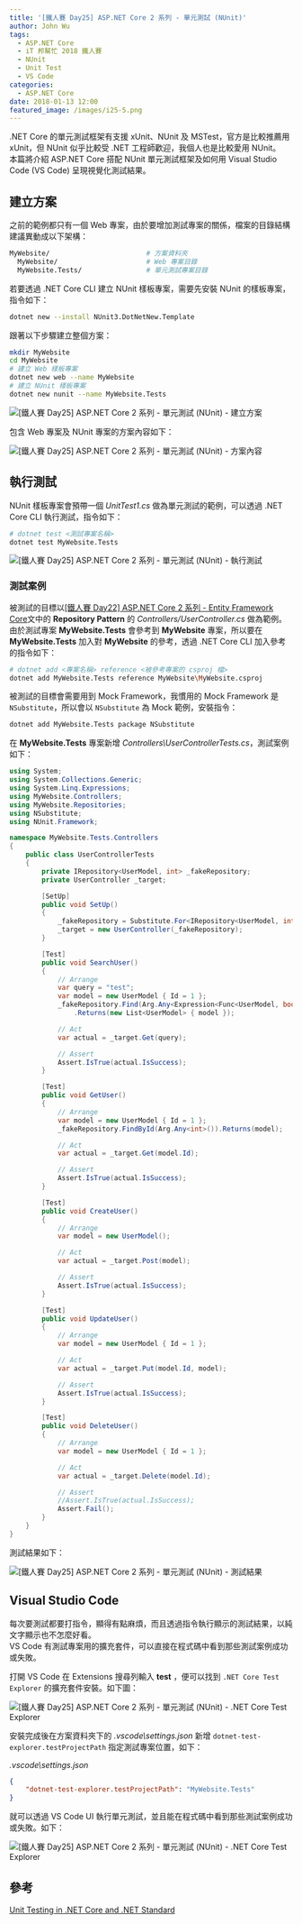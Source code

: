 ```yaml
---
title: '[鐵人賽 Day25] ASP.NET Core 2 系列 - 單元測試 (NUnit)'
author: John Wu
tags:
  - ASP.NET Core
  - iT 邦幫忙 2018 鐵人賽
  - NUnit
  - Unit Test
  - VS Code
categories:
  - ASP.NET Core
date: 2018-01-13 12:00
featured_image: /images/i25-5.png
---
```


.NET Core 的單元測試框架有支援 xUnit、NUnit 及 MSTest，官方是比較推薦用 xUnit，但 NUnit 似乎比較受 .NET 工程師歡迎，我個人也是比較愛用 NUnit。  
本篇將介紹 ASP.NET Core 搭配 NUnit 單元測試框架及如何用 Visual Studio Code (VS Code) 呈現視覺化測試結果。  

<!-- more -->

## 建立方案

之前的範例都只有一個 Web 專案，由於要增加測試專案的關係，檔案的目錄結構建議異動成以下架構：  
```sh
MyWebsite/                        # 方案資料夾
  MyWebsite/                      # Web 專案目錄
  MyWebsite.Tests/                # 單元測試專案目錄
```

若要透過 .NET Core CLI 建立 NUnit 樣板專案，需要先安裝 NUnit 的樣板專案，指令如下：  
```sh
dotnet new --install NUnit3.DotNetNew.Template
```

跟著以下步驟建立整個方案：  
```sh
mkdir MyWebsite
cd MyWebsite
# 建立 Web 樣板專案
dotnet new web --name MyWebsite
# 建立 NUnit 樣板專案
dotnet new nunit --name MyWebsite.Tests
```

![[鐵人賽 Day25] ASP.NET Core 2 系列 - 單元測試 (NUnit) - 建立方案](/images/i25-1.png)

包含 Web 專案及 NUnit 專案的方案內容如下：  

![[鐵人賽 Day25] ASP.NET Core 2 系列 - 單元測試 (NUnit) - 方案內容](/images/i25-2.png)

## 執行測試

NUnit 樣板專案會預帶一個 *UnitTest1.cs* 做為單元測試的範例，可以透過 .NET Core CLI 執行測試，指令如下：  
```sh
# dotnet test <測試專案名稱>
dotnet test MyWebsite.Tests
```

![[鐵人賽 Day25] ASP.NET Core 2 系列 - 單元測試 (NUnit) - 執行測試](/images/i25-3.png)

### 測試案例

被測試的目標以[[鐵人賽 Day22] ASP.NET Core 2 系列 - Entity Framework Core](/article/ironman-day22-asp-net-core-entity-framework-core.html)文中的 **Repository Pattern** 的 *Controllers/UserController.cs* 做為範例。  
由於測試專案 **MyWebsite.Tests** 會參考到 **MyWebsite** 專案，所以要在 **MyWebsite.Tests** 加入對 **MyWebsite** 的參考，透過 .NET Core CLI 加入參考的指令如下：  
```sh
# dotnet add <專案名稱> reference <被參考專案的 csproj 檔>
dotnet add MyWebsite.Tests reference MyWebsite\MyWebsite.csproj
```

被測試的目標會需要用到 Mock Framework，我慣用的 Mock Framework 是 `NSubstitute`，所以會以 `NSubstitute` 為 Mock 範例，安裝指令：  
```sh
dotnet add MyWebsite.Tests package NSubstitute
```

在 **MyWebsite.Tests** 專案新增 *Controllers\UserControllerTests.cs*，測試案例如下：  

```cs
using System;
using System.Collections.Generic;
using System.Linq.Expressions;
using MyWebsite.Controllers;
using MyWebsite.Repositories;
using NSubstitute;
using NUnit.Framework;

namespace MyWebsite.Tests.Controllers
{
    public class UserControllerTests
    {
        private IRepository<UserModel, int> _fakeRepository;
        private UserController _target;

        [SetUp]
        public void SetUp()
        {
            _fakeRepository = Substitute.For<IRepository<UserModel, int>>();
            _target = new UserController(_fakeRepository);
        }

        [Test]
        public void SearchUser()
        {
            // Arrange
            var query = "test";
            var model = new UserModel { Id = 1 };
            _fakeRepository.Find(Arg.Any<Expression<Func<UserModel, bool>>>())
                .Returns(new List<UserModel> { model });

            // Act
            var actual = _target.Get(query);

            // Assert
            Assert.IsTrue(actual.IsSuccess);
        }

        [Test]
        public void GetUser()
        {
            // Arrange
            var model = new UserModel { Id = 1 };
            _fakeRepository.FindById(Arg.Any<int>()).Returns(model);

            // Act
            var actual = _target.Get(model.Id);

            // Assert
            Assert.IsTrue(actual.IsSuccess);
        }

        [Test]
        public void CreateUser()
        {
            // Arrange
            var model = new UserModel();

            // Act
            var actual = _target.Post(model);

            // Assert
            Assert.IsTrue(actual.IsSuccess);
        }

        [Test]
        public void UpdateUser()
        {
            // Arrange
            var model = new UserModel { Id = 1 };

            // Act
            var actual = _target.Put(model.Id, model);

            // Assert
            Assert.IsTrue(actual.IsSuccess);
        }

        [Test]
        public void DeleteUser()
        {
            // Arrange
            var model = new UserModel { Id = 1 };

            // Act
            var actual = _target.Delete(model.Id);

            // Assert
            //Assert.IsTrue(actual.IsSuccess);
            Assert.Fail();
        }
    }
}
```

測試結果如下：  

![[鐵人賽 Day25] ASP.NET Core 2 系列 - 單元測試 (NUnit) - 測試結果](/images/i25-4.png)

## Visual Studio Code

每次要測試都要打指令，顯得有點麻煩，而且透過指令執行顯示的測試結果，以純文字顯示也不怎麼好看。  
VS Code 有測試專案用的擴充套件，可以直接在程式碼中看到那些測試案例成功或失敗。  

打開 VS Code 在 Extensions 搜尋列輸入 **test** ，便可以找到 `.NET Core Test Explorer` 的擴充套件安裝。如下圖：  

![[鐵人賽 Day25] ASP.NET Core 2 系列 - 單元測試 (NUnit) - .NET Core Test Explorer](/images/i25-5.png)

安裝完成後在方案資料夾下的 *.vscode\settings.json* 新增 `dotnet-test-explorer.testProjectPath` 指定測試專案位置，如下：  

*.vscode\settings.json*  
```json
{
    "dotnet-test-explorer.testProjectPath": "MyWebsite.Tests"
}
```

就可以透過 VS Code UI 執行單元測試，並且能在程式碼中看到那些測試案例成功或失敗。如下：  

![[鐵人賽 Day25] ASP.NET Core 2 系列 - 單元測試 (NUnit) - .NET Core Test Explorer](/images/i25-6.png)

## 參考

[Unit Testing in .NET Core and .NET Standard](https://docs.microsoft.com/en-us/dotnet/core/testing/)  